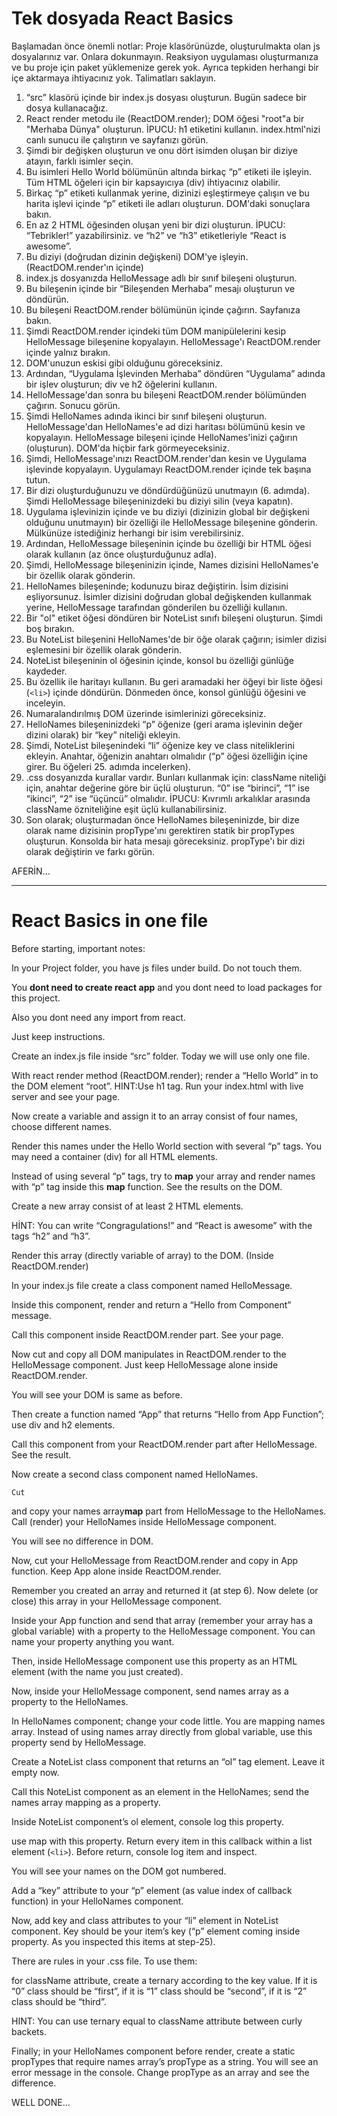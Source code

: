 # Tek dosyada React Basics

Başlamadan önce önemli notlar:
Proje klasörünüzde, oluşturulmakta olan js dosyalarınız var. Onlara dokunmayın.
Reaksiyon uygulaması oluşturmanıza ve bu proje için paket yüklemenize gerek yok.
Ayrıca tepkiden herhangi bir içe aktarmaya ihtiyacınız yok.
Talimatları saklayın.

1. “src” klasörü içinde bir index.js dosyası oluşturun. Bugün sadece bir dosya kullanacağız.
2. React render metodu ile (ReactDOM.render); DOM öğesi "root"a bir "Merhaba Dünya" oluşturun. İPUCU: h1 etiketini kullanın. index.html'nizi canlı sunucu ile çalıştırın ve sayfanızı görün.
3. Şimdi bir değişken oluşturun ve onu dört isimden oluşan bir diziye atayın, farklı isimler seçin.
4. Bu isimleri Hello World bölümünün altında birkaç “p” etiketi ile işleyin. Tüm HTML öğeleri için bir kapsayıcıya (div) ihtiyacınız olabilir.
5. Birkaç “p” etiketi kullanmak yerine, dizinizi eşleştirmeye çalışın ve bu harita işlevi içinde “p” etiketi ile adları oluşturun. DOM'daki sonuçlara bakın.
6. En az 2 HTML öğesinden oluşan yeni bir dizi oluşturun.
   İPUCU: “Tebrikler!” yazabilirsiniz. ve “h2” ve “h3” etiketleriyle “React is awesome”.
7. Bu diziyi (doğrudan dizinin değişkeni) DOM'ye işleyin. (ReactDOM.render'ın içinde)
8. index.js dosyanızda HelloMessage adlı bir sınıf bileşeni oluşturun.
9. Bu bileşenin içinde bir “Bileşenden Merhaba” mesajı oluşturun ve döndürün.
10. Bu bileşeni ReactDOM.render bölümünün içinde çağırın. Sayfanıza bakın.
11. Şimdi ReactDOM.render içindeki tüm DOM manipülelerini kesip HelloMessage bileşenine kopyalayın. HelloMessage'ı ReactDOM.render içinde yalnız bırakın.
12. DOM'unuzun eskisi gibi olduğunu göreceksiniz.
13. Ardından, “Uygulama İşlevinden Merhaba” döndüren “Uygulama” adında bir işlev oluşturun; div ve h2 öğelerini kullanın.
14. HelloMessage'dan sonra bu bileşeni ReactDOM.render bölümünden çağırın. Sonucu görün.
15. Şimdi HelloNames adında ikinci bir sınıf bileşeni oluşturun.
    HelloMessage'dan HelloNames'e ad dizi haritası bölümünü kesin ve kopyalayın. HelloMessage bileşeni içinde HelloNames'inizi çağırın (oluşturun).
    DOM'da hiçbir fark görmeyeceksiniz.
16. Şimdi, HelloMessage'ınızı ReactDOM.render'dan kesin ve Uygulama işlevinde kopyalayın. Uygulamayı ReactDOM.render içinde tek başına tutun.
17. Bir dizi oluşturduğunuzu ve döndürdüğünüzü unutmayın (6. adımda). Şimdi HelloMessage bileşeninizdeki bu diziyi silin (veya kapatın).
18. Uygulama işlevinizin içinde ve bu diziyi (dizinizin global bir değişkeni olduğunu unutmayın) bir özelliği ile HelloMessage bileşenine gönderin. Mülkünüze istediğiniz herhangi bir isim verebilirsiniz.
19. Ardından, HelloMessage bileşeninin içinde bu özelliği bir HTML öğesi olarak kullanın (az önce oluşturduğunuz adla).
20. Şimdi, HelloMessage bileşeninizin içinde, Names dizisini HelloNames'e bir özellik olarak gönderin.
21. HelloNames bileşeninde; kodunuzu biraz değiştirin. İsim dizisini eşliyorsunuz. İsimler dizisini doğrudan global değişkenden kullanmak yerine, HelloMessage tarafından gönderilen bu özelliği kullanın.
22. Bir "ol" etiket öğesi döndüren bir NoteList sınıfı bileşeni oluşturun. Şimdi boş bırakın.
23. Bu NoteList bileşenini HelloNames'de bir öğe olarak çağırın; isimler dizisi eşlemesini bir özellik olarak gönderin.
24. NoteList bileşeninin ol öğesinin içinde, konsol bu özelliği günlüğe kaydeder.
25. Bu özellik ile haritayı kullanın. Bu geri aramadaki her öğeyi bir liste öğesi (`<li>`) içinde döndürün. Dönmeden önce, konsol günlüğü öğesini ve inceleyin.
26. Numaralandırılmış DOM üzerinde isimlerinizi göreceksiniz.
27. HelloNames bileşeninizdeki “p” öğenize (geri arama işlevinin değer dizini olarak) bir “key” niteliği ekleyin.
28. Şimdi, NoteList bileşenindeki “li” öğenize key ve class niteliklerini ekleyin. Anahtar, öğenizin anahtarı olmalıdır (“p” öğesi özelliğin içine girer. Bu öğeleri 25. adımda incelerken).
29. .css dosyanızda kurallar vardır. Bunları kullanmak için:
    className niteliği için, anahtar değerine göre bir üçlü oluşturun. “0” ise “birinci”, “1” ise “ikinci”, “2” ise “üçüncü” olmalıdır.
    İPUCU: Kıvrımlı arkalıklar arasında className özniteliğine eşit üçlü kullanabilirsiniz.
30. Son olarak; oluşturmadan önce HelloNames bileşeninizde, bir dize olarak name dizisinin propType'ını gerektiren statik bir propTypes oluşturun. Konsolda bir hata mesajı göreceksiniz. propType'ı bir dizi olarak değiştirin ve farkı görün.

AFERİN…

---

# React Basics in one file

Before starting, important notes:

In your Project folder, you have js files
under build. Do not touch them.

You **dont need to create react app**
and you dont need to load packages for this project.

Also you dont need any import from react.

Just keep instructions.

Create an index.js file inside “src” folder. Today we will
use only one file.

With react render method (ReactDOM.render); render a “Hello
World” in to the DOM element “root”. HINT:Use h1 tag. Run your index.html with
live server and see your page.

Now create a variable and assign it to an array consist of four
names, choose different names.

Render this names under the Hello World section with several “p”
tags. You may need a container (div) for all HTML elements.

Instead of using several “p” tags, try to **map** your array
and render names with “p” tag inside this **map** function. See the results
on the DOM.

Create a new array consist of at least 2 HTML elements.

HİNT: You can write “Congragulations!”
and “React is awesome” with the tags “h2” and “h3”.

Render this array (directly variable of array) to the DOM. (Inside
ReactDOM.render)

In your index.js file create a class component named
HelloMessage.

Inside this component, render and return a “Hello from
Component” message.

Call this component inside ReactDOM.render part. See your page.

Now cut and copy all DOM manipulates in ReactDOM.render to the HelloMessage
component. Just keep HelloMessage alone inside ReactDOM.render.

You will see your DOM is same as before.

Then create a function named “App” that returns “Hello from App Function”;
use div and h2 elements.

Call this component from your ReactDOM.render part after
HelloMessage. See the result.

Now create a second class component named HelloNames.

    Cut
and copy your names array**map** part from HelloMessage to the HelloNames.          Call (render) your HelloNames inside
HelloMessage component.

You will see no difference in DOM.

Now, cut your HelloMessage from ReactDOM.render and copy in App function.
Keep App alone inside ReactDOM.render.

Remember you created an array and returned it (at step 6). Now
delete (or close) this array in your HelloMessage component.

Inside your App function and send that array (remember your array
has a global variable) with a property to the HelloMessage component. You can
name your property anything you want.

Then, inside HelloMessage component use this property as an HTML
element (with the name you just created).

Now, inside your HelloMessage component, send names array as a
property to the HelloNames.

In HelloNames component; change your code little. You are
mapping names array. Instead of using names array directly from global
variable, use this property send by HelloMessage.

Create a NoteList class component that returns an “ol” tag
element. Leave it empty now.

Call this NoteList component as an element in the HelloNames; send
the names array mapping as a property.

Inside NoteList component’s ol element, console log this property.

use map with this property. Return every item in this callback
within a list element (`<li>`). Before return, console log item and
inspect.

You will see your names on the DOM got numbered.

Add a “key” attribute to your “p” element (as value index of
callback function) in your HelloNames component.

Now, add key and class attributes to your “li” element in
NoteList component. Key should be your item’s key (“p” element coming inside
property. As you inspected this items at step-25).

There are rules in your .css file. To use them:

for className attribute, create a ternary
according to the key value. If it is “0” class should be “first”, if it is “1”
class should be “second”, if it is “2” class should be “third”.

HINT: You can use ternary equal to className attribute between curly backets.

Finally; in your HelloNames component before render, create a
static propTypes that require names array’s propType as a string. You will see
an error message in the console. Change propType as an array and see the
difference.

WELL DONE…
